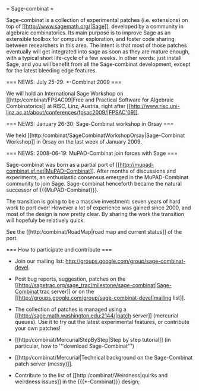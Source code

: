 = Sage-combinat =

Sage-combinat is a collection of experimental patches (i.e. extensions) on top of [[http://www.sagemath.org/|Sage]], developed by a community in algebraic combinatorics. Its main purpose is to improve Sage as an extensible toolbox for computer exploration, and foster code sharing between researchers in this area. The intent is that most of those patches eventually will get integrated into sage as soon as they are mature enough, with a typical short life-cycle of a few weeks. In other words: just install Sage, and you will benefit from all the Sage-combinat development, except for the latest bleeding edge features.

=== NEWS: July 25-29: *-Combinat 2009 ===

We will hold an International Sage Workshop on [[http:/combinat/FPSAC09|Free and Practical Software for Algebraic Combinatorics]] at RISC, Linz, Austria, right after [[http://www.risc.uni-linz.ac.at/about/conferences/fpsac2009/|FPSAC'09]].

=== NEWS: January 26-30: Sage-Combinat workshop in Orsay ===

We held [[http:/combinat/SageCombinatWorkshopOrsay|Sage-Combinat Workshop]] in Orsay on the last week of January 2009.

=== NEWS: 2008-06-19: MuPAD-Combinat join forces with Sage ===

Sage-combinat was born as a partial port of [[http://mupad-combinat.sf.net|MuPAD-Combinat]]. After months of discussions and experiments, an enthusiastic consensus emerged in the MuPAD-Combinat community to join Sage. Sage-combinat henceforth became the natural successor of {{{MuPAD-Combinat}}}.

The transition is going to be a massive investment: seven years of hard work to port over! However a lot of experience was gained since 2000, and most of the design is now pretty clear. By sharing the work the transition will hopefuly be relatively quick.

See the [[http:/combinat/RoadMap|road map and current status]] of the port.

=== How to participate and contribute ===
 - Join our mailing list: http://groups.google.com/group/sage-combinat-devel.

 - Post bug reports, suggestion, patches on the [[http://sagetrac.org/sage_trac/milestone/sage-combinat|Sage-Combinat trac server]] or on the [[http://groups.google.com/group/sage-combinat-devel|mailing list]].

 - The collection of patches is managed using a [[http://sage.math.washington.edu:2144/|patch server]] (mercurial queues). Use it to try out the latest experimental features, or contribute your own patches!

  - [[http:/combinat/MercurialStepByStep|Step by step tutorial]]  (in particular, how to '''download Sage-Combinat''')

  - [[http:/combinat/Mercurial|Technical background on the Sage-Combinat patch server (messy)]].

 - Contribute to the list of [[http:/combinat/Weirdness|quirks and weirdness issues]] in the {{{*-Combinat}}} design;
